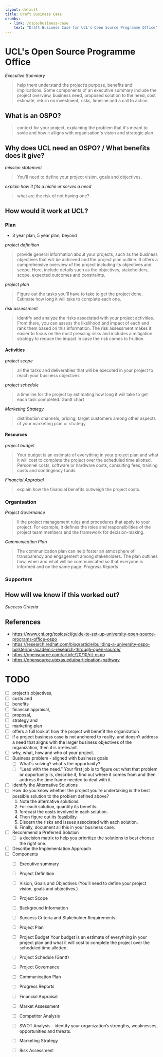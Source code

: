 ```yaml
---
layout: default
title: Draft Business Case
crumbs:
  - link: /ospo/business-case
    text: "Draft Business Case for UCL's Open Source Programme Office"
---
```



# UCL's Open Source Programme Office

*Executive Summary*
> help them understand the project’s purpose, benefits and implications. Some components of an executive summary include the project overview, business need, proposed solution to the need, cost estimate, return on investment, risks, timeline and a call to action.

## What is an OSPO?

> context for your project, explaining the problem that it's meant to sovle and how it alligns with organisation's vision and strategic plan

## Why does UCL need an OSPO? / What benefits does it give?

*mission statement*
> You’ll need to define your project vision, goals and objectives.

*explain how it fits a niche or serves a need*

> what are the risk of not having one?

## How would it work at UCL?

### Plan 

- 3 year plan, 5 year plan, beyond

*project definition*
> provide general information about your projects, such as the business objectives that will be achieved and the project plan outline. It offers a comprehensive overview of the project including its objectives and scope. Here, include details such as the objectives, stakeholders, scope, expected outcomes and constraints.

*project plan*
> Figure out the tasks you’ll have to take to get the project done. Estimate how long it will take to complete each one.

*risk assessment*
> identify and analyze the risks associated with your project activities. From there, you can assess the likelihood and impact of each and rank them based on this information. The risk assessment makes it easier to focus on the most pressing risks and includes a mitigation strategy to reduce the impact in case the risk comes to fruition.
#### Activities 

*project scope*
> all the tasks and deliverables that will be executed in your project to reach your business objectives

*project schedule*
> a timeline for the project by estimating how long it will take to get each task completed. Gantt chart

*Marketing Strategy*
> distribution channels, pricing, target customers among other aspects of your marketing plan or strategy.


#### Resources
*project budget*
> Your budget is an estimate of everything in your project plan and what it will cost to complete the project over the scheduled time allotted. Personnel costs, software or hardware costs, consulting fees, training costs and contingency funds

*Financial Appraisal*
> explain how the financial benefits outweigh the project costs.


### Organisation

*Project Governance*
> ll the project management rules and procedures that apply to your project. For example, it defines the roles and responsibilities of the project team members and the framework for decision-making.

*Communication Plan*
> The communication plan can help foster an atmosphere of transparency and engagement among stakeholders. The plan outlines how, when and what will be communicated so that everyone is informed and on the same page.
*Progress Reports*

### Supporters

## How will we know if this worked out?
*Success Criteria*

## References

- https://www.cni.org/topics/ci/guide-to-set-up-university-open-source-programs-office-ospo
- https://research.redhat.com/blog/article/building-a-university-ospo-bolstering-academic-research-through-open-source/
- https://opensource.com/article/20/10/rit-ospo
- https://opensource.utexas.edu/participation-pathway

# TODO
- [ ] project’s objectives, 
- [ ] costs and 
- [ ] benefits
- [ ] financial appraisal,
- [ ] proposal,
- [ ] strategy and 
- [ ] marketing plan 
- [ ] offers a full look at how the project will benefit the organization
- [ ] if a project business case is not anchored to reality, and doesn’t address a need that aligns with the larger business objectives of the organization, then it is irrelevant.
- [ ] why, what, how and who of your project.
- [ ] Business problem - aligned with business goals
  - [ ] What's solving? what's the opportunity?
  - [ ]  “Lead with the need.” Your first job is to figure out what that problem or opportunity is, describe it, find out where it comes from and then address the time frame needed to deal with it.
- [ ]  Identify the Alternative Solutions
  - [ ] How do you know whether the project you’re undertaking is the best possible solution to the problem defined above? 
	1. Note the alternative solutions.
	1. For each solution, quantify its benefits.
	1. forecast the costs involved in each solution.
	1. Then figure out its [feasibility](https://projectmanager.com/blog/how-complete-feasibility-study).
	1. Discern the risks and issues associated with each solution.
	1. Finally, document all this in your business case.
- [ ] Recommend a Preferred Solution
  - [ ] a decision matrix to help you prioritize the solutions to best choose the right one.
- [ ] Describe the Implementation Approach
- [ ] Components
  - [ ] Executive summary
  - [ ] Project Definition
  - [ ] Vision, Goals and Objectives (You’ll need to define your project vision, goals and objectives.)
  - [ ] Project Scope
  - [ ] Background Information
  - [ ] Success Criteria and Stakeholder Requirements
  - [ ] Project Plan
  - [ ] Project Budget
  Your budget is an estimate of everything in your project plan and what it will cost to complete the project over the scheduled time allotted. 
  - [ ] Project Schedule (Gantt)
  - [ ] Project Governance 
  - [ ] Communication Plan
  - [ ] Progress Reports 
  - [ ] Financial Appraisal
  - [ ] Market Assessment
  - [ ] Competitor Analysis
  - [ ] SWOT Analysis - identify your organization’s strengths, weaknesses, opportunities and threats.
  - [ ] Marketing Strategy
  - [ ] Risk Assessment


